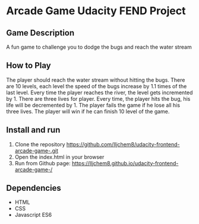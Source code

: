 # Arcade Game Udacity FEND Project

## Game Description
A fun game to challenge you to dodge the bugs and reach the water stream

## How to Play
The player should reach the water stream without hitting the bugs. There are 10 levels, each level the speed of the bugs increase by 1.1 times of the last level. Every time the player reaches the river, the level gets incremented by 1. There are three lives for player. Every time, the player hits the bug, his life will be decremented by 1. The player fails the game if he lose all his three lives. The player will win if he can finish 10 level of the game.

## Install and run
1. Clone the repository https://github.com/lljchem8/udacity-frontend-arcade-game-.git
2. Open the index.html in your browser
3. Run from Github page: https://lljchem8.github.io/udacity-frontend-arcade-game-/

## Dependencies
* HTML
* CSS
* Javascript ES6
